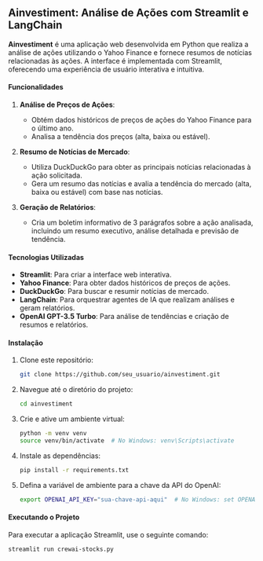 ## Ainvestiment: Análise de Ações com Streamlit e LangChain

**Ainvestiment** é uma aplicação web desenvolvida em Python que realiza a análise de ações utilizando o Yahoo Finance e fornece resumos de notícias relacionadas às ações. A interface é implementada com Streamlit, oferecendo uma experiência de usuário interativa e intuitiva.

#### Funcionalidades

1. **Análise de Preços de Ações**:
   - Obtém dados históricos de preços de ações do Yahoo Finance para o último ano.
   - Analisa a tendência dos preços (alta, baixa ou estável).

2. **Resumo de Notícias de Mercado**:
   - Utiliza DuckDuckGo para obter as principais notícias relacionadas à ação solicitada.
   - Gera um resumo das notícias e avalia a tendência do mercado (alta, baixa ou estável) com base nas notícias.

3. **Geração de Relatórios**:
   - Cria um boletim informativo de 3 parágrafos sobre a ação analisada, incluindo um resumo executivo, análise detalhada e previsão de tendência.

#### Tecnologias Utilizadas

- **Streamlit**: Para criar a interface web interativa.
- **Yahoo Finance**: Para obter dados históricos de preços de ações.
- **DuckDuckGo**: Para buscar e resumir notícias de mercado.
- **LangChain**: Para orquestrar agentes de IA que realizam análises e geram relatórios.
- **OpenAI GPT-3.5 Turbo**: Para análise de tendências e criação de resumos e relatórios.

#### Instalação

1. Clone este repositório:
   ```bash
   git clone https://github.com/seu_usuario/ainvestiment.git
   ```
2. Navegue até o diretório do projeto:
   ```bash
   cd ainvestiment
   ```
3. Crie e ative um ambiente virtual:
   ```bash
   python -m venv venv
   source venv/bin/activate  # No Windows: venv\Scripts\activate
   ```
4. Instale as dependências:
   ```bash
   pip install -r requirements.txt
   ```
5. Defina a variável de ambiente para a chave da API do OpenAI:
   ```bash
   export OPENAI_API_KEY="sua-chave-api-aqui"  # No Windows: set OPENAI_API_KEY=sua-chave-api-aqui
   ```

#### Executando o Projeto

Para executar a aplicação Streamlit, use o seguinte comando:
```bash
streamlit run crewai-stocks.py
```
